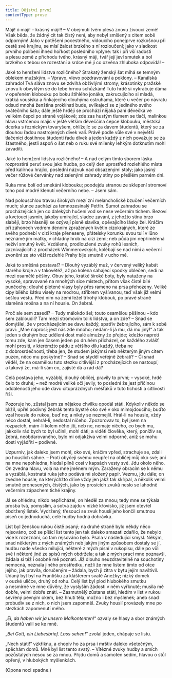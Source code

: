 ```yaml
---
title: Dějství první
contentType: prose
---
```


<section>

Máji! ó máji! – krásný máji!! – V obejmutí tvém plesá znovu živoucí země! Však běda, že žádný cit tak čistý není, aby nebyl smíšený s citem sobě odporným! Jako v potěšení pocestného, vidoucího ponejprve rozkošnou při cestě své krajinu, se mísí žalost brzkého s ní rozloučení; jako v sladkost prvního políbení ihned hořkost posledního vplyne: tak i při vší radosti a plesu země z příchodu tvého, krásný máji, tvář její jeví smutek a bol brzkého s tebou se rozestání a srdce mé jí co ozvěna zhluboka odpovídá! –

Jaké to hemžení lidstva rozličného? Strakatý ženský šat míhá se temným oblekem mužským. – Vpravo, vlevo pozdravování a poklony. – Kanálská zahrado! Tvá sláva znovu se zdvihá obživlými stromy; krásotinky pražské znovu k obvyklým se do tebe hrnou schůzkám! Tuto hrdě si vykračuje dáma v opeřeném klobouku po boku štíhlého jonáka, zakrucujícího si mladá, krátká vousiska a řinkajecího dlouhýma ostruhama, které u večer po návratu odsud mnohá ženština proklínati bude, svlíkajecí se z jediného svého svátečního šatu; dále ještě hrději se prochází nějaká paní děvečka ve velikém čepci po straně vojákově; zde zas hustým tlumem se tlačí, malinkou hlavu vstrčenou majíc v ještě větším děveččina čepce klobouku, městská dcerka s řeznickým tovaryšem, ohlížejíc se za davem študentů, který se za dlouhou řadou nastrojených dívek valí. Právě podle vůle své v největší tlačenici dostihnou študenti řadu dívek a jeden každý z nich považuje se za šťastného, jestli aspoň o šat neb o ruku své milenky lehkým dotknutím mohl zavaditi.

Jaké to hemžení lidstva rozličného! – A nad celým tímto sborem láska rozprostírá peruť svou jako hudba, po celý den uprostřed rozlehlého místa před kalírnou hrající, poslední názvuk nad obsazenými stoly; jako jasný večer růžové červánky nad zelenými zahrady stíny po přešlém parném dni.

Ruka mne bolí od smekání klobouku; poodejdu stranou ze sklepení stromoví toho pod modré klenutí večerního nebe. – Jsem sám.

Nad polouschlou travou širokých mezí zní melancholické bzu­čení večerních much; slunce zachází za temnozesinalý Petřín. Šumot zahradou se procházejících jen co dalekých hučení vod se nese večerním tichem. Bezoví a kvetoucí jasmín, jakoby umírající, sladce zavání, z jehožto stínu brzo slaběji, brzo hlasněji se ozývají písně slavíka, opěvajícího lásky žel. Kráčím při záhonech vedrem denním zpražených květin cizokrajných, které ze svého podnebí v cizí kraje přeneseny, přátelsky korunku svou tulí v lůno neznámé jim matky, v chladný hrob na cizí zemi; neb půda jim nepřiměřená neživí smutný květ. Vzdálené, prodloužené zvuky rohů lesních, zaznívajících z procházek Wimmerovských, kolébají se nad nimi a večerní zvonění ze sto věží rozlehlé Prahy bije smutně v ucho mé.

Jaká to směšná postava!? – Dlouhý vyzáblý muž, v červený veliký kabát starého kroje a v takovétéž, až po kolena sahajecí spodky oblečen, sedí na mezi osamělé pěšiny. Obuv jeho, krátké široké boty, byly nataženy na vysoké, spravované na mnohých sice místech, přitom však čisté bílé punčochy; dlouhé pletené vlasy byly přes rameno na prsa přehozeny. Veliké cípy bílého šátku visely na modrou, stříbrem vyšívanou, teď však již velmi sešlou vestu. Před ním na zemi ležel třírohý klobouk, po pravé straně slaměná mošna a na ní housle. On žebral.

Proč ale sem zasedl? – Tudy málokdo šel; touto osamělou pěšinou – kdo sem zabloudil? Tam mezi stromovím tolik lidstva, a on zde? – Snad se domýšlel, že v procházejícím se davu každý, spatřiv žebrajícího, sám k sobě praví: „Mne naprosí; jest nás zde mnoho; nedám-li já mu, dá mu jiný!“ a tak jeden s druhým bez udělení dost malé almužny že přejde; kdežto naproti tomu zde, kam jen časem jeden po druhém přicházel, on každého zvlášť mohl prositi, v kterémžto pádu z většího dílu každý, třeba ne z dobrosrdečnosti, třeba jen, že studem jakýmsi neb některým jiným citem puzen, něco mu poskytne? – Snad se styděl veřejně žebrati? – Či snad věděl, že na osamělou tuto stezku citlivější z procházejících se nastoupí; a takový že, má-li sám co, zajisté dá a rád dá?

Celá postava jeho, vyzáblý, dlouhý obličej, pravily to první; – vysoké, hrdé čelo to druhé; – než modré veliké oči jevily, to poslední že jest příčinou oddálenosti jeho ode davu cituprázdných měšťáků v tuto tichosti a citlivosti říši.

Pozoruje ho, zůstal jsem za nějakou chvilku opodál státi. Kdykoliv někdo se blížil, upřel podivný žebrák tento bystré oko své v oko mimojdoucího; buďto vzal housle do rukou, buď ne; a nikdy se nezmejlil. Hrál-li na housle, vždy něco dostal, nehrál-li, nedostal ničeho. Zpozorovav to, byl jsem na rozpacích, mám-li kolem něho jíti, neb ne, nemaje ničeho, co bych mu, jakkoliv rád bych to byl učinil, mohl dáti; a viděti člověka, který, poníživ se, žebrá, neobdarovaného, bylo mi odjakživa velmi odporné, aniž se mohu dosti vyjádřiti – podivné.

Uzpurniv, jak daleko jsem mohl, oko své, kráčím vpřed, strachuje se, zdali po houslích sáhne. – Proti obyčeji svému neupřel na obličej můj oko své; ani na mne nepohledna, hledal pilně cosi v kapsách vesty své. Jdu okolo něho. On zvedna hlavu, volá na mne jménem mým. Zaražený obracím se k němu a vyzáblá, kostnatá ruka jeho podává mi složený papír. Vezmu, jdu dále; on zvedne housle, na kterýchžto dříve vždy jen jakž tak skřípal, a několik velmi smutně pronesených, čistých, jako by prosících zvuků neslo se lahodně večerním zápachem tiché krajiny.

Já se ohlédnu; nikdo nepřicházel, on hleděl za mnou; tedy mne se týkala prosba tvá, pomyslím, a sotva zajdu v nízké křovisko, již jsem otevřel obdržený lístek. Vydržený, třesoucí se zvuk houslí jeho končil smutnou píseň co jednoduchá, celé hudby hodná dohrávka.

List byl ženskou rukou čistě psaný; na druhé straně bylo někdy něco rejsováno, což se píšící list tento jen tak daleko smazati zdařilo, že nebylo více k rozeznání, co tam rejsováno bylo. Psala v následující smysl. Někým, snad některým z mých známých neb jakým jiným způsobem dostaly se jí, hudbu nade všecko milující, některé z mých písní v rukopisu, dále po vůli své i některé jiné ze spisů mých obdržela; a tak z mých prací mne poznavši, žádala si též i osobně mě poznati. Již dlouho neuzdravitelně na souchotiny nemocná, neznala jiného prostředku, nežli že mne listem tímto od otce jejího, jak pravila, doručeným – žádala, bych ji zítra v bytu jejím navštívil. Udaný byt byl na Františku za klášterem svaté Anežky; nízký domek v ouzké uličce, druhý od rohu. Celý list byl plod hlubokého smutku a nesmírné ve mne důvěry, že vyslyším žádosti v něm vyřknuté; musila mě dobře, velmi dobře znáti. – Zasmutnělý zůstana státi, hledím v list v rukou sevřený pevným okem, bez hnutí těla, možno i bez myšlenek; aneb snad probudiv se z nich, o nich jsem zapomněl. Zvuky houslí provázely mne po stezkách zapomenutí mého.

„_Ei, da haben wir ja unsern Malkontenten!_“ ozvaly se hlasy a sbor známých študentů valil se ke mně.

„_Bei Gott, ein Liebesbrief. Lass sehen!_“ zvolal jeden, chápaje se listu.

„Nech státi!“ vzkřiknu, a chopiv ho za prsa i mrštiv daleko všetečným, spěchám domů. Mně byl list tento svatý. – Vítězné zvuky hudby a smích pozůstalých nesou se za mnou. Přijdu domů a samoten sedím, hlavou o stůl opřený, v hlubokých myšlenkách.

</section>

<section>

(Opona noci spadne.)

</section>
